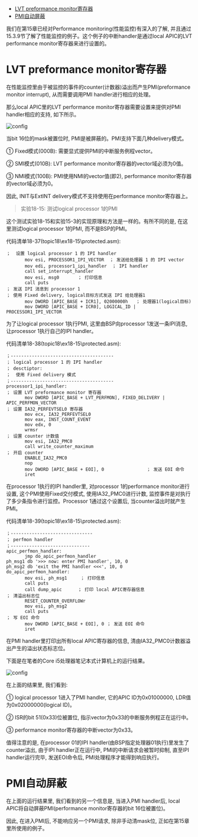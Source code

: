 
<!-- @import "[TOC]" {cmd="toc" depthFrom=1 depthTo=6 orderedList=false} -->

<!-- code_chunk_output -->

- [LVT preformance monitor寄存器](#lvt-preformance-monitor寄存器)
- [PMI自动屏蔽](#pmi自动屏蔽)

<!-- /code_chunk_output -->

我们在第15章已经对Performance monitoring(性能监控)有深入的了解, 并且通过15.3.9节了解了性能监控的例子。这个例子的中断handler是通过local APIC的LVT performance monitor寄存器来进行设置的。

# LVT preformance monitor寄存器

在性能监控里由于被监控的事件的counter(计数器)溢出而产生PMI(preformance monitor interrupt), 从而需要调用PMI handler进行相应的处理。

那么local APIC里的LVT performance monitor寄存器需要设置来提供对PMI handler相应的支持, 如下所示。

![config](./images/77.png)

当bit 16位的mask被置位时, PMI是被屏蔽的。PMI支持下面几种delivery模式。

① Fixed模式(000B): 需要显式提供PMI的中断服务例程vector。

② SMI模式(010B): LVT performance monitor寄存器的vector域必须为0值。

③ NMI模式(100B): PMI使用NMI的vector值(即2), performance monitor寄存器的vector域必须为0。

因此, INIT与ExtINT delivery模式不支持使用在performance monitor寄存器上。

>实验18-15: 测试logical processor 1的PMI

这个测试实验18\-15和实验15\-3的实现原理和方法是一样的。有所不同的是, 在这里测试logical processor 1的PMI, 而不是BSP的PMI。

代码清单18-37(topic18\ex18-15\protected.asm): 

```x86asm
；  设置 logical processor 1 的 IPI handler
       mov esi, PROCESSOR1_IPI_VECTOR  ； 发送给处理器 1 的 IPI vector
       mov edi, processor1_ipi_handler  ； IPI handler
       call set_interrupt_handler
       mov esi, msg0       ； 打印信息
       call puts
； 发送 IPI 消息到 processor 1
； 使用 Fixed delivery, logical目标方式发送 IPI 给处理器1
       mov DWORD [APIC_BASE + ICR1], 02000000h   ； 处理器1(logical目标)
       mov DWORD [APIC_BASE + ICR0], LOGICAL_ID | PROCESSOR1_IPI_VECTOR
```

为了让logical processor 1执行PMI, 这里由BSP向processor 1发送一条IPI消息, 让processor 1执行自己的IPI handler。

代码清单18-38(topic18\ex18-15\protected.asm): 

```x86asm
；---------------------------------------
； logical processor 1 的 IPI handler
； desctiptor: 
；  使用 Fixed delivery 模式
；---------------------------------------
processor1_ipi_handler: 
； 设置 LVT preformance monitor 寄存器
       mov DWORD [APIC_BASE + LVT_PERFMON], FIXED_DELIVERY | APIC_PERFMON_VECTOR
； 设置 IA32_PERFEVTSEL0 寄存器
       mov ecx, IA32_PERFEVTSEL0
       mov eax, INST_COUNT_EVENT
       mov edx, 0
       wrmsr
； 设置 counter 计数值
       mov esi, IA32_PMC0
       call write_counter_maximum
； 开启 counter
       ENABLE_IA32_PMC0
       nop
       mov DWORD [APIC_BASE + EOI], 0                ； 发送 EOI 命令
       iret
```

在processor 1执行的IPI handler里, 对processor 1的performance monitor进行设置, 这个PMI使用Fixed交付模式, 使用IA32\_PMC0进行计数, 监控事件是对执行了多少条指令进行监控。Processor 1通过这个设置后, 当counter溢出时就产生PMI。

代码清单18-39(topic18\ex18-15\protected.asm): 

```x86asm
；-------------------------------
； perfmon handler
；------------------------------
apic_perfmon_handler: 
       jmp do_apic_perfmon_handler
ph_msg1 db '>>> now: enter PMI handler', 10, 0
ph_msg2 db 'exit the PMI handler <<<', 10, 0
do_apic_perfmon_handler: 
       mov esi, ph_msg1     ； 打印信息
       call puts
       call dump_apic      ； 打印 local APIC寄存器信息
； 清溢出标志位
       RESET_COUNTER_OVERFLOWr
       mov esi, ph_msg2
       call puts
； 写 EOI 命令
       mov DWORD [APIC_BASE + EOI], 0 ； 发送 EOI 命令
       iret
```

在PMI handler里打印出所有local APIC寄存器的信息, 清由IA32_PMC0计数器溢出产生的溢出状态标志位。

下面是在笔者的Core i5处理器笔记本式计算机上的运行结果。

![config](./images/78.png)

在上面的结果里, 我们看到: 

① logical processor 1进入了PMI handler, 它的APIC ID为0x01000000, LDR值为0x02000000(logical ID)。

② ISR的bit 51(0x33)位被置位, 指示vector为0x33的中断服务例程正在运行中。

③ performance monitor寄存器的中断vector为0x33。

值得注意的是, 在processor 01的IPI handler(由BSP指定处理器01执行)里发生了counter溢出, 由于IPI handler正在运行中, PMI的中断请求会被暂时抑制, 直至IPI handler运行完毕, 发送EOI命令后, PMI处理程序才能得到响应执行。

# PMI自动屏蔽

在上面的运行结果里, 我们看到的另一个信息是, 当进入PMI handler后, local APIC将自动屏蔽PMI(performance monitor寄存器的bit 16位被置位)。

因此, 在进入PMI后, 不能响应另一个PMI请求, 除非手动清mask位, 正如在第15章里所使用的例子。